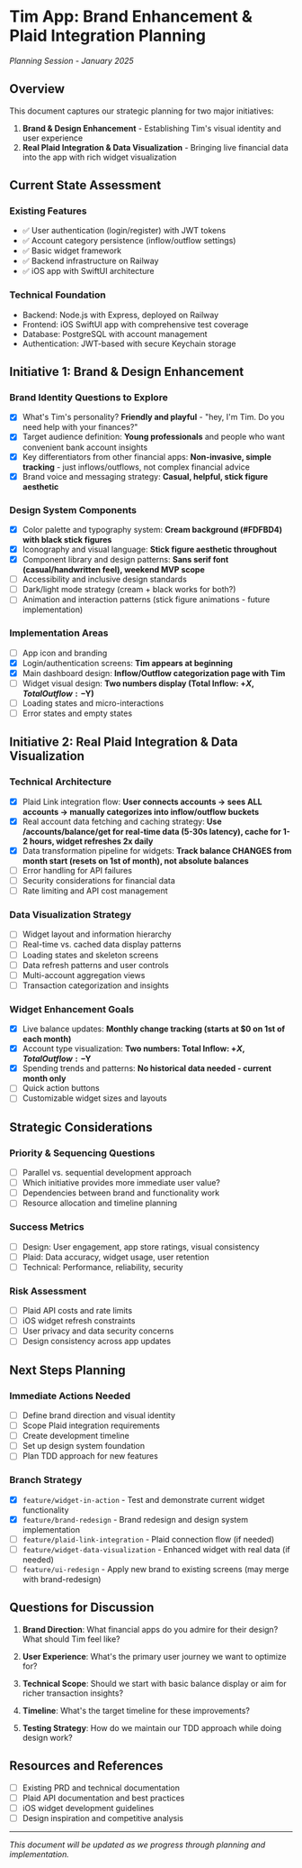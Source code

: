 # Tim App: Brand Enhancement & Plaid Integration Planning

*Planning Session - January 2025*

## Overview

This document captures our strategic planning for two major initiatives:
1. **Brand & Design Enhancement** - Establishing Tim's visual identity and user experience
2. **Real Plaid Integration & Data Visualization** - Bringing live financial data into the app with rich widget visualization

## Current State Assessment

### Existing Features
- ✅ User authentication (login/register) with JWT tokens
- ✅ Account category persistence (inflow/outflow settings)
- ✅ Basic widget framework
- ✅ Backend infrastructure on Railway
- ✅ iOS app with SwiftUI architecture

### Technical Foundation
- Backend: Node.js with Express, deployed on Railway
- Frontend: iOS SwiftUI app with comprehensive test coverage
- Database: PostgreSQL with account management
- Authentication: JWT-based with secure Keychain storage

## Initiative 1: Brand & Design Enhancement

### Brand Identity Questions to Explore
- [x] What's Tim's personality? **Friendly and playful** - "hey, I'm Tim. Do you need help with your finances?"
- [x] Target audience definition: **Young professionals** and people who want convenient bank account insights
- [x] Key differentiators from other financial apps: **Non-invasive, simple tracking** - just inflows/outflows, not complex financial advice
- [x] Brand voice and messaging strategy: **Casual, helpful, stick figure aesthetic**

### Design System Components
- [x] Color palette and typography system: **Cream background (#FDFBD4) with black stick figures**
- [x] Iconography and visual language: **Stick figure aesthetic throughout**
- [x] Component library and design patterns: **Sans serif font (casual/handwritten feel), weekend MVP scope**
- [ ] Accessibility and inclusive design standards
- [ ] Dark/light mode strategy (cream + black works for both?)
- [ ] Animation and interaction patterns (stick figure animations - future implementation)

### Implementation Areas
- [ ] App icon and branding
- [x] Login/authentication screens: **Tim appears at beginning**
- [x] Main dashboard design: **Inflow/Outflow categorization page with Tim**
- [ ] Widget visual design: **Two numbers display (Total Inflow: +$X, Total Outflow: -$Y)**
- [ ] Loading states and micro-interactions
- [ ] Error states and empty states

## Initiative 2: Real Plaid Integration & Data Visualization

### Technical Architecture
- [x] Plaid Link integration flow: **User connects accounts → sees ALL accounts → manually categorizes into inflow/outflow buckets**
- [x] Real account data fetching and caching strategy: **Use /accounts/balance/get for real-time data (5-30s latency), cache for 1-2 hours, widget refreshes 2x daily**
- [x] Data transformation pipeline for widgets: **Track balance CHANGES from month start (resets on 1st of month), not absolute balances**
- [ ] Error handling for API failures
- [ ] Security considerations for financial data
- [ ] Rate limiting and API cost management

### Data Visualization Strategy
- [ ] Widget layout and information hierarchy
- [ ] Real-time vs. cached data display patterns
- [ ] Loading states and skeleton screens
- [ ] Data refresh patterns and user controls
- [ ] Multi-account aggregation views
- [ ] Transaction categorization and insights

### Widget Enhancement Goals
- [x] Live balance updates: **Monthly change tracking (starts at $0 on 1st of each month)**
- [x] Account type visualization: **Two numbers: Total Inflow: +$X, Total Outflow: -$Y**
- [x] Spending trends and patterns: **No historical data needed - current month only**
- [ ] Quick action buttons
- [ ] Customizable widget sizes and layouts

## Strategic Considerations

### Priority & Sequencing Questions
- [ ] Parallel vs. sequential development approach
- [ ] Which initiative provides more immediate user value?
- [ ] Dependencies between brand and functionality work
- [ ] Resource allocation and timeline planning

### Success Metrics
- [ ] Design: User engagement, app store ratings, visual consistency
- [ ] Plaid: Data accuracy, widget usage, user retention
- [ ] Technical: Performance, reliability, security

### Risk Assessment
- [ ] Plaid API costs and rate limits
- [ ] iOS widget refresh constraints
- [ ] User privacy and data security concerns
- [ ] Design consistency across app updates

## Next Steps Planning

### Immediate Actions Needed
- [ ] Define brand direction and visual identity
- [ ] Scope Plaid integration requirements
- [ ] Create development timeline
- [ ] Set up design system foundation
- [ ] Plan TDD approach for new features

### Branch Strategy
- [x] `feature/widget-in-action` - Test and demonstrate current widget functionality
- [x] `feature/brand-redesign` - Brand redesign and design system implementation
- [ ] `feature/plaid-link-integration` - Plaid connection flow (if needed)
- [ ] `feature/widget-data-visualization` - Enhanced widget with real data (if needed)
- [ ] `feature/ui-redesign` - Apply new brand to existing screens (may merge with brand-redesign)

## Questions for Discussion

1. **Brand Direction**: What financial apps do you admire for their design? What should Tim feel like?

2. **User Experience**: What's the primary user journey we want to optimize for?

3. **Technical Scope**: Should we start with basic balance display or aim for richer transaction insights?

4. **Timeline**: What's the target timeline for these improvements?

5. **Testing Strategy**: How do we maintain our TDD approach while doing design work?

## Resources and References

- [ ] Existing PRD and technical documentation
- [ ] Plaid API documentation and best practices
- [ ] iOS widget development guidelines
- [ ] Design inspiration and competitive analysis

---

*This document will be updated as we progress through planning and implementation.* 